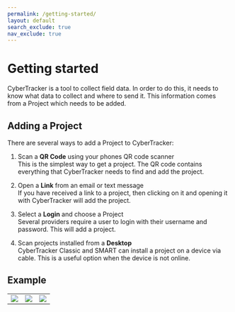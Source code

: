 ```yaml
---
permalink: /getting-started/
layout: default
search_exclude: true
nav_exclude: true
---
```

# Getting started
CyberTracker is a tool to collect field data. In order to do this, it needs to know what data to collect and where to send it. This information comes from a Project which needs to be added.

## Adding a Project
There are several ways to add a Project to CyberTracker:
1. Scan a **QR Code** using your phones QR code scanner
<br/>This is the simplest way to get a project. The QR code contains everything that CyberTracker needs to find and add the project.

1. Open a **Link** from an email or text message
<br/>If you have received a link to a project, then clicking on it and opening it with CyberTracker will add the project.

1. Select a **Login** and choose a Project
<br/>Several providers require a user to login with their username and password. This will add a project.

1. Scan projects installed from a **Desktop**
<br/>CyberTracker Classic and SMART can install a project on a device via cable. This is a useful option when the device is not online.

## Example

<table>
<tr>
<td><img src="{{ site.baseurl }}/assets/help/getting-started-1.png" /></td>
<td><img src="{{ site.baseurl }}/assets/help/getting-started-2.png" /></td>
<td><img src="{{ site.baseurl }}/assets/help/getting-started-3.png" /></td>
</tr>
</table>
